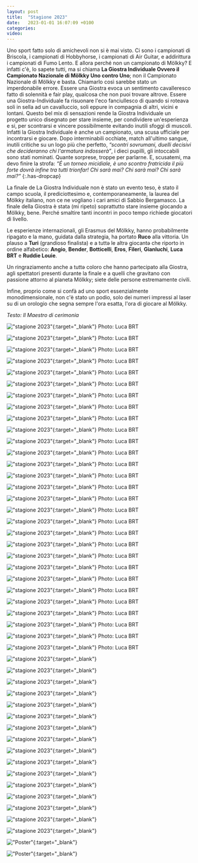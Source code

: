```yaml
---
layout: post
title:  "Stagione 2023"
date:   2023-01-01 16:07:09 +0100
categories:
video:
---
```

Uno sport fatto solo di amichevoli non si è mai visto. Ci sono i campionati di Briscola, i campionati di Hobbyhorse, i campionati di Air Guitar, e addirittura i campionati di Fumo Lento. E allora perché non un campionato di Mölkky? E infatti c'è, lo sapete tutti, ma si chiama **La Giostra Individuale Ovvero il Campionato Nazionale di Mölkky Uno contro Uno**; non il Campionato Nazionale di Mölkky e basta. Chiamarlo così sarebbe stato un imperdonabile errore.
Essere una Giostra evoca un sentimento cavalleresco fatto di solennità e fair play, qualcosa che non puoi trovare altrove. Essere una Giostra-Individuale fa risuonare l'eco fanciullesco di quando si roteava soli in sella ad un cavalluccio, soli eppure in compagnia di altri, vicini e lontani. Questo bel mix di sensazioni rende la Giostra Individuale un progetto unico disegnato per stare insieme, per condividere un'esperienza e si, per scontrarsi e vincere possibilmente evitando inutili sfoggi di muscoli. Infatti la Giostra Individuale è anche un campionato, una scusa ufficiale per incontrarsi e giocare. 
Dopo interminabili occhiate, match all'ultimo sangue, inutili critiche su un logo più che perfetto, *“scontri sovrumani, duelli decisivi che decideranno chi l'armatura indosserà”*, i dieci pupilli, gli intoccabili sono stati nominati. Quante sorprese, troppe per parlarne. 
E, scusatemi, ma devo finire la strofa: *“É un torneo micidiale, è uno scontro fratricida il più forte dovrà infine tra tutti trionfar! Chi sarà mai? Chi sarà mai? Chi sarà mai?”*
{:.has-dropcap}

La finale de La Giostra Individuale non è stato un evento teso, è stato il campo scuola, il prediciottesimo e, contemporaneamente, la laurea del Mölkky italiano, non ce ne vogliano i cari amici di Sabbio Bergamasco. La finale della Giostra è stata (mi ripeto) soprattutto stare insieme giocando a Mölkky, bene. Perché smaltire tanti incontri in poco tempo richiede giocatori di livello. 

Le esperienze internazionali, gli Erasmus del Mölkky, hanno probabilmente ripagato e la mano, guidata dalla strategia, ha portato **Ruco** alla vittoria. Un plauso a **Turi** (grandioso finalista) e a tuttə le altrə giocantə che riporto in ordine alfabetico: **Angio**, **Bender**, **Botticelli**, **Eros**, **Fileri**, **Gianluchi**, **Luca BRT** e **Ruddie Louie**.

Un ringraziamento anche a tuttə coloro che hanno partecipato alla Giostra, agli spettatori presenti durante la finale e a quelli che gravitano con passione attorno al pianeta Mölkky; siete delle persone estremamente civili. 

Infine, proprio come si confà ad uno sport essenzialmente monodimensionale, non c'è stato un podio, solo dei numeri impressi al laser su di un orologio che segna sempre l'ora esatta, l'ora di giocare al Mölkky.

*Testo: Il Maestro di cerimonia*

!["stagione 2023"](/assets/img/stagione-2023/la-giostra-individuale-2023-brt.jpg){:target="_blank"} Photo: Luca BRT

!["stagione 2023"](/assets/img/stagione-2023/la-giostra-individuale-2023-brt-1.jpg){:target="_blank"} Photo: Luca BRT

!["stagione 2023"](/assets/img/stagione-2023/la-giostra-individuale-2023-brt-2.jpg){:target="_blank"} Photo: Luca BRT

!["stagione 2023"](/assets/img/stagione-2023/la-giostra-individuale-2023-brt-3.jpg){:target="_blank"} Photo: Luca BRT

!["stagione 2023"](/assets/img/stagione-2023/la-giostra-individuale-2023-brt-4.jpg){:target="_blank"} Photo: Luca BRT

!["stagione 2023"](/assets/img/stagione-2023/la-giostra-individuale-2023-brt-5.jpg){:target="_blank"} Photo: Luca BRT

!["stagione 2023"](/assets/img/stagione-2023/la-giostra-individuale-2023-brt-7.jpg){:target="_blank"} Photo: Luca BRT

!["stagione 2023"](/assets/img/stagione-2023/la-giostra-individuale-2023-brt-8.jpg){:target="_blank"} Photo: Luca BRT

!["stagione 2023"](/assets/img/stagione-2023/la-giostra-individuale-2023-brt-9.jpg){:target="_blank"} Photo: Luca BRT

!["stagione 2023"](/assets/img/stagione-2023/la-giostra-individuale-2023-brt-10.jpg){:target="_blank"} Photo: Luca BRT

!["stagione 2023"](/assets/img/stagione-2023/la-giostra-individuale-2023-brt-11.jpg){:target="_blank"} Photo: Luca BRT

!["stagione 2023"](/assets/img/stagione-2023/la-giostra-individuale-2023-brt-12.jpg){:target="_blank"} Photo: Luca BRT

!["stagione 2023"](/assets/img/stagione-2023/la-giostra-individuale-2023-brt-13.jpg){:target="_blank"} Photo: Luca BRT

!["stagione 2023"](/assets/img/stagione-2023/la-giostra-individuale-2023-brt-14.jpg){:target="_blank"} Photo: Luca BRT

!["stagione 2023"](/assets/img/stagione-2023/la-giostra-individuale-2023-brt-15.jpg){:target="_blank"} Photo: Luca BRT

!["stagione 2023"](/assets/img/stagione-2023/la-giostra-individuale-2023-brt-16.jpg){:target="_blank"} Photo: Luca BRT

!["stagione 2023"](/assets/img/stagione-2023/la-giostra-individuale-2023-brt-17.jpg){:target="_blank"} Photo: Luca BRT

!["stagione 2023"](/assets/img/stagione-2023/la-giostra-individuale-2023-brt-18.jpg){:target="_blank"} Photo: Luca BRT

!["stagione 2023"](/assets/img/stagione-2023/la-giostra-individuale-2023-brt-19.jpg){:target="_blank"} Photo: Luca BRT

!["stagione 2023"](/assets/img/stagione-2023/la-giostra-individuale-2023-brt-20.jpg){:target="_blank"} Photo: Luca BRT

!["stagione 2023"](/assets/img/stagione-2023/la-giostra-individuale-2023-brt-21.jpg){:target="_blank"} Photo: Luca BRT

!["stagione 2023"](/assets/img/stagione-2023/la-giostra-individuale-2023-brt-22.jpg){:target="_blank"} Photo: Luca BRT

!["stagione 2023"](/assets/img/stagione-2023/la-giostra-individuale-2023-brt-23.jpg){:target="_blank"} Photo: Luca BRT

!["stagione 2023"](/assets/img/stagione-2023/la-giostra-individuale-2023-brt-25.jpg){:target="_blank"} Photo: Luca BRT

!["stagione 2023"](/assets/img/stagione-2023/la-giostra-individuale-2023-brt-26.jpg){:target="_blank"} Photo: Luca BRT

!["stagione 2023"](/assets/img/stagione-2023/la-giostra-individuale-2023-brt-27.jpg){:target="_blank"} Photo: Luca BRT

!["stagione 2023"](/assets/img/stagione-2023/la-giostra-individuale-2023-brt-28.jpg){:target="_blank"} Photo: Luca BRT

!["stagione 2023"](/assets/img/stagione-2023/la-giostra-individuale-2023-brt-29.jpg){:target="_blank"} Photo: Luca BRT

!["stagione 2023"](/assets/img/stagione-2023/la-giostra-individuale-2023-brt-30.jpg){:target="_blank"} Photo: Luca BRT

!["stagione 2023"](/assets/img/stagione-2023/la-giostra-individuale-2023-1.jpg){:target="_blank"}

!["stagione 2023"](/assets/img/stagione-2023/la-giostra-individuale-2023-2.jpg){:target="_blank"}

!["stagione 2023"](/assets/img/stagione-2023/la-giostra-individuale-2023-3.jpg){:target="_blank"}

!["stagione 2023"](/assets/img/stagione-2023/la-giostra-individuale-2023-4.jpg){:target="_blank"}

!["stagione 2023"](/assets/img/stagione-2023/la-giostra-individuale-2023-5.jpg){:target="_blank"}

!["stagione 2023"](/assets/img/stagione-2023/la-giostra-individuale-2023-8.jpg){:target="_blank"}

!["stagione 2023"](/assets/img/stagione-2023/la-giostra-individuale-2023-9.jpg){:target="_blank"}

!["stagione 2023"](/assets/img/stagione-2023/la-giostra-individuale-2023-10.jpg){:target="_blank"}

!["stagione 2023"](/assets/img/stagione-2023/la-giostra-individuale-2023-11.jpg){:target="_blank"}

!["stagione 2023"](/assets/img/stagione-2023/la-giostra-individuale-2023-12.jpg){:target="_blank"}

!["stagione 2023"](/assets/img/stagione-2023/la-giostra-individuale-2023-13.jpg){:target="_blank"}

!["stagione 2023"](/assets/img/stagione-2023/la-giostra-individuale-2023-14.jpg){:target="_blank"}

!["stagione 2023"](/assets/img/stagione-2023/la-giostra-individuale-2023-15.jpg){:target="_blank"}

!["stagione 2023"](/assets/img/stagione-2023/la-giostra-individuale-2023-16.jpg){:target="_blank"}

!["stagione 2023"](/assets/img/stagione-2023/la-giostra-individuale-2023-17.jpg){:target="_blank"}

!["stagione 2023"](/assets/img/stagione-2023/la-giostra-individuale-2023-18.jpg){:target="_blank"}

!["Poster"](/assets/img/stagione-2023/banner-2023.png){:target="_blank"}

!["Poster"](/assets/img/stagione-2023/Spareggio-e-finale-2023.png){:target="_blank"}